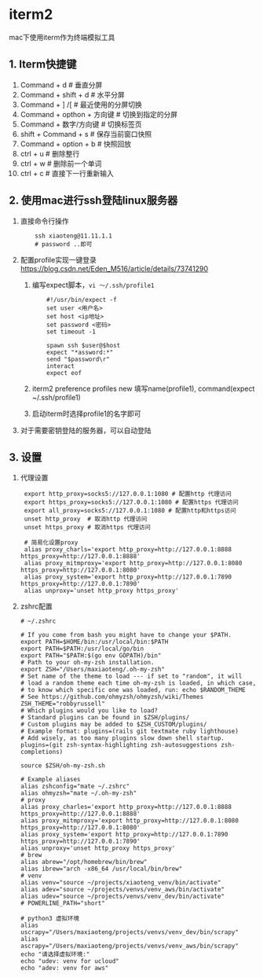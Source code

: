 # iterm2

mac下使用iterm作为终端模拟工具

## 1. Iterm快捷键

1. Command + d  # 垂直分屏
2. Command + shift + d  # 水平分屏
3. Command + ] /[   # 最近使用的分屏切换
4. Command + opthon + 方向键    # 切换到指定的分屏
5. Command + 数字/方向键   # 切换标签页
6. shift + Command + s  # 保存当前窗口快照
7. Command + option + b # 快照回放
8. ctrl + u # 删除整行
9. ctrl + w # 删除前一个单词
10. ctrl + c    # 直接下一行重新输入

## 2. 使用mac进行ssh登陆linux服务器

1. 直接命令行操作

    ```shell
        ssh xiaoteng@11.11.1.1
        # password ..即可
    ```

2. 配置profile实现一键登录
   <https://blog.csdn.net/Eden_M516/article/details/73741290>
   1. 编写expect脚本，`vi ～/.ssh/profile1`

        ```shell
            #!/usr/bin/expect -f
            set user <用户名>
            set host <ip地址>
            set password <密码>
            set timeout -1

            spawn ssh $user@$host
            expect "*assword:*"
            send "$password\r"
            interact
            expect eof
        ```

   2. iterm2 preference profiles new
       填写name(profile1), command(expect ~/.ssh/profile1)

   3. 启动iterm时选择profile1的名字即可

3. 对于需要密钥登陆的服务器，可以自动登陆

## 3. 设置

1. 代理设置

   ```shell
    export http_proxy=socks5://127.0.0.1:1080 # 配置http 代理访问
    export https_proxy=socks5://127.0.0.1:1080 # 配置https 代理访问
    export all_proxy=socks5://127.0.0.1:1080 # 配置http和https访问
    unset http_proxy  # 取消http 代理访问
    unset https_proxy # 取消https 代理访问

    # 简易化设置proxy
    alias proxy_charls='export http_proxy=http://127.0.0.1:8888 https_proxy=http://127.0.0.1:8888'
    alias proxy_mitmproxy='export http_proxy=http://127.0.0.1:8080 https_proxy=http://127.0.0.1:8080'
    alias proxy_system='export http_proxy=http://127.0.0.1:7890 https_proxy=http://127.0.0.1:7890'
    alias unproxy='unset http_proxy https_proxy'
   ```

2. zshrc配置

    ```shell
    # ~/.zshrc
    
    # If you come from bash you might have to change your $PATH.
    export PATH=$HOME/bin:/usr/local/bin:$PATH
    export PATH=$PATH:/usr/local/go/bin
    export PATH="$PATH:$(go env GOPATH)/bin"
    # Path to your oh-my-zsh installation.
    export ZSH="/Users/maxiaoteng/.oh-my-zsh"
    # Set name of the theme to load --- if set to "random", it will
    # load a random theme each time oh-my-zsh is loaded, in which case,
    # to know which specific one was loaded, run: echo $RANDOM_THEME
    # See https://github.com/ohmyzsh/ohmyzsh/wiki/Themes
    ZSH_THEME="robbyrussell"
    # Which plugins would you like to load?
    # Standard plugins can be found in $ZSH/plugins/
    # Custom plugins may be added to $ZSH_CUSTOM/plugins/
    # Example format: plugins=(rails git textmate ruby lighthouse)
    # Add wisely, as too many plugins slow down shell startup.
    plugins=(git zsh-syntax-highlighting zsh-autosuggestions zsh-completions)

    source $ZSH/oh-my-zsh.sh

    # Example aliases
    alias zshconfig="mate ~/.zshrc"
    alias ohmyzsh="mate ~/.oh-my-zsh"
    # proxy
    alias proxy_charles='export http_proxy=http://127.0.0.1:8888 https_proxy=http://127.0.0.1:8888'
    alias proxy_mitmproxy='export http_proxy=http://127.0.0.1:8080 https_proxy=http://127.0.0.1:8080'
    alias proxy_system='export http_proxy=http://127.0.0.1:7890 https_proxy=http://127.0.0.1:7890'
    alias unproxy='unset http_proxy https_proxy'
    # brew
    alias abrew="/opt/homebrew/bin/brew"
    alias ibrew="arch -x86_64 /usr/local/bin/brew"
    # venv
    alias venv="source ~/projects/xiaoteng_venv/bin/activate"
    alias adev="source ~/projects/venvs/venv_aws/bin/activate"
    alias udev="source ~/projects/venvs/venv_dev/bin/activate"
    # POWERLINE_PATH="short"

    # python3 虚拟环境
    alias uscrapy="/Users/maxiaoteng/projects/venvs/venv_dev/bin/scrapy"
    alias ascrapy="/Users/maxiaoteng/projects/venvs/venv_aws/bin/scrapy"
    echo "请选择虚拟环境:"
    echo "udev: venv for ucloud"
    echo "adev: venv for aws"
    ```
